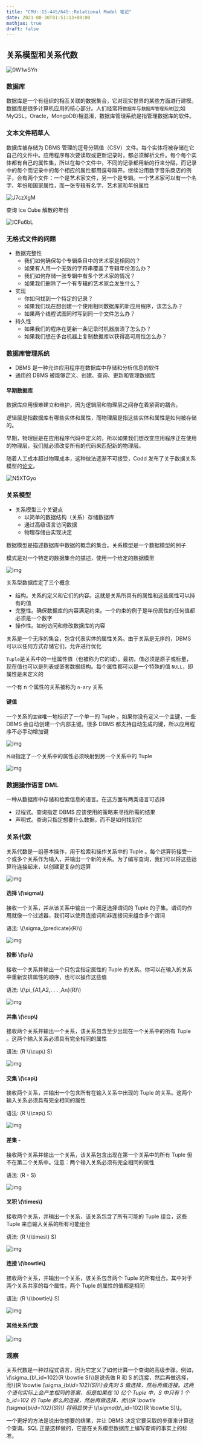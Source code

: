 ```yaml
---
title: "CMU::15-445/645::Relational Model 笔记"
date: 2021-08-30T01:51:13+08:00
mathjax: true
draft: false
---
```


## 关系模型和关系代数

![0W1wSYn](https://i.imgur.com/0W1wSYn.png)

### 数据库

数据库是一个有组织的相互关联的数据集合，它对现实世界的某些方面进行建模。数据库是很多计算机应用的核心部分。人们经常将`数据库`与`数据库管理系统`(比如 MyQSL，Oracle，MongoDB)相混淆，数据库管理系统是指管理数据库的软件。

### 文本文件稻草人

数据库被存储为 DBMS 管理的逗号分隔值（CSV）文件。每个实体将被存储在它自己的文件中。应用程序每次要读取或更新记录时，都必须解析文件。每个每个实体都有自己的属性集，所以在每个文件中，不同的记录都用新的行来分隔，而记录中的每个而记录中的每个相应的属性都用逗号隔开。继续沿用数字音乐商店的例子，会有两个文件：一个是艺术家文件，另一个是专辑。一个艺术家可以有一个名字、年份和国家属性，而一张专辑有名字、艺术家和年份属性

![J7czXgM](https://i.imgur.com/J7czXgM.png)

查询 Ice Cube 解散的年份

![ICFu6bL](https://i.imgur.com/CFu6bLL.png)

### 无格式文件的问题

- 数据完整性
  - 我们如何确保每个专辑条目中的艺术家是相同的？
  - 如果有人用一个无效的字符串覆盖了专辑年份怎么办？
  - 我们如何存储一张专辑中有多个艺术家的情况？
  - 如果我们删除了一个有专辑的艺术家会发生什么？
- 实现
  - 你如何找到一个特定的记录？
  - 如果我们现在想创建一个使用相同数据库的新应用程序，该怎么办？
  - 如果两个线程试图同时写到同一个文件怎么办？
- 持久性
  - 如果我们的程序在更新一条记录时机器崩溃了怎么办？
  - 如果我们想在多台机器上复制数据库以获得高可用性怎么办？

### 数据库管理系统

- DBMS 是一种允许应用程序在数据库中存储和分析信息的软件
- 通用的 DBMS 被能够定义、创建、查询、更新和管理数据库

#### 早期数据库

数据库应用很难建立和维护，因为逻辑层和物理层之间存在着紧密的耦合。

逻辑层是指数据库有哪些实体和属性，而物理层是指这些实体和属性是如何被存储的。

早期，物理层是在应用程序代码中定义的，所以如果我们想改变应用程序正在使用的物理层，我们就必须改变所有的代码来匹配新的物理层。

随着人工成本超过物理成本，这种做法逐渐不可接受，Codd 发布了关于数据关系模型的[论文](http://dl.acm.org/citation.cfm?id=1558336)。

![N5XTGyo](https://i.imgur.com/N5XTGyo.png)

### 关系模型

- 关系模型三个关键点
  - 以简单的数据结构（关系）存储数据库
  - 通过高级语言访问数据
  - 物理存储由实现决定

数据模型是描述数据库中数据的概念的集合。关系模型是一个数据模型的例子

模式是对一个特定的数据集合的描述，使用一个给定的数据模型

![img](https://i.imgur.com/OCpfN5r.png)

关系型数据库定了三个概念

- 结构。关系的定义和它们的内容。这就是关系所具有的属性和这些属性可以持有的值
- 完整性。确保数据库的内容满足约束。一个约束的例子是年份属性的任何值都必须是一个数字
- 操作性。如何访问和修改数据库的内容

关系是一个无序的集合，包含代表实体的属性关系。由于关系是无序的，DBMS 可以以任何方式存储它们，允许进行优化

` Tuple `是关系中的一组属性值（也被称为它的域）。最初，值必须是原子或标量，现在值也可以是列表或嵌套数据结构。每个属性都可以是一个特殊的值 `NULL`，即属性是未定义的

一个有 n 个属性的关系被称为 `n-ary` 关系

#### 键值

一个关系的`主键`唯一地标识了一个单一的 Tuple 。如果你没有定义一个主键，一些 DBMS 会自动创建一个内部主键。很多 DBMS 都支持自动生成的键，所以应用程序不必手动增加键

![img](https://i.imgur.com/4QOAVXN.png)

`外键`指定了一个关系中的属性必须映射到另一个关系中的 Tuple 

![img](https://i.imgur.com/L1ywqjO.png)

### 数据操作语言 DML

一种从数据库中存储和检索信息的语言。在这方面有两类语言可选择

- 过程式。查询指定 DBMS 应该使用的策略来寻找所需的结果
- 声明式。查询只指定想要什么数据，而不是如何找到它

### 关系代数

关系代数是一组基本操作，用于检索和操作关系中的 Tuple 。每个运算符接受一个或多个关系作为输入，并输出一个新的关系。为了编写查询，我们可以将这些运算符连接起来，以创建更复杂的运算

![img](https://i.imgur.com/fUnCphL.png)

#### 选择 \\(\sigma\\)

接收一个关系，并从该关系中输出一个满足选择谓词的 Tuple 的子集。谓词的作用就像一个过滤器，我们可以使用连接词和非连接词来组合多个谓词

语法: \\(\sigma\_{predicate}(R)\\)

![img](https://i.imgur.com/Bb398KD.png)

#### 投影 \\(\pi\\)

接收一个关系并输出一个只包含指定属性的 Tuple 的关系。你可以在输入的关系中重新安排属性的顺序，也可以操作这些值

语法: \\(\pi\_{A1,A2,. . . ,An}(R)\\)

![img](https://i.imgur.com/N0hT53f.png)

#### 并集 \\(\cup\\)

接收两个关系并输出一个关系，该关系包含至少出现在一个关系中的所有 Tuple 。这两个输入关系必须具有完全相同的属性

语法: (R \\(\cup\\) S)

![img](https://i.imgur.com/7ZpqLxR.png)

#### 交集 \\(\cap\\)

接收两个关系，并输出一个包含所有在输入关系中出现的 Tuple 的关系。这两个输入关系必须具有完全相同的属性

语法: (R \\(\cap\\) S)

![img](https://i.imgur.com/Gos9rey.png)

#### 差集 -

接收两个关系并输出一个关系，该关系包含出现在第一个关系中的所有 Tuple 但不在第二个关系中。注意：两个输入关系必须有完全相同的属性

语法: (R - S)

![img](https://i.imgur.com/GBXU512.png)

#### 叉积 \\(\times\\)

接收两个关系，并输出一个关系，该关系包含了所有可能的 Tuple 组合，这些 Tuple 来自输入关系的所有可能组合

语法: (R \\(\times\\) S)

![img](https://i.imgur.com/qCz8Yxw.png)

#### 连接 \\(\bowtie\\)

接收两个关系，并输出一个关系，该关系包含两个 Tuple 的所有组合。其中对于两个关系共享的每个属性，两个 Tuple 的属性的值都是相同

语法: (R \\(\bowtie\\) S)

![img](https://i.imgur.com/BpiLSYm.png)

#### 其他关系代数

![img](https://i.imgur.com/MNmTNR5.png)

### 观察

关系代数是一种过程式语言，因为它定义了如何计算一个查询的高级步骤。例如，\\(\sigma_{b\\\_id=102}(R \bowtie S)\\)是说先做 R 和 S 的连接，然后再做选择，而\\((R \bowtie (\sigma_{b\\_id=102}(S))\\)会先对 S 做选择，然后再做连接。这两个语句实际上会产生相同的答案，但是如果在 10 亿个 Tuple 中，S 中只有 1 个 b_id=102 的 Tuple 那么的连接，然后再做选择，而\\((R \bowtie (\sigma_{b\\_id=102}(S))\\) 将明显快于 \\(\sigma_{b\\\_id=102}(R \bowtie S)\\)。

一个更好的方法是说出你想要的结果，并让 DBMS 决定它要采取的步骤来计算这个查询。SQL 正是这样做的，它是在关系模型数据库上编写查询的事实上的标准。
